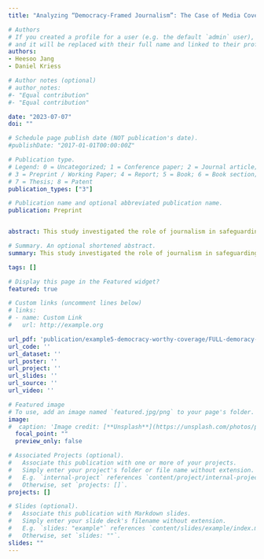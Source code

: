 ```yaml
---
title: "Analyzing “Democracy-Framed Journalism”: The Case of Media Coverage of Election Deniers During the 2022 U.S. Midterm Elections"

# Authors
# If you created a profile for a user (e.g. the default `admin` user), write the username (folder name) here 
# and it will be replaced with their full name and linked to their profile.
authors:
- Heesoo Jang
- Daniel Kriess

# Author notes (optional)
# author_notes:
#- "Equal contribution"
#- "Equal contribution"

date: "2023-07-07"
doi: ""

# Schedule page publish date (NOT publication's date).
#publishDate: "2017-01-01T00:00:00Z"

# Publication type.
# Legend: 0 = Uncategorized; 1 = Conference paper; 2 = Journal article;
# 3 = Preprint / Working Paper; 4 = Report; 5 = Book; 6 = Book section;
# 7 = Thesis; 8 = Patent
publication_types: ["3"]

# Publication name and optional abbreviated publication name.
publication: Preprint


abstract: This study investigated the role of journalism in safeguarding democracy. To accomplish this, it introduces a novel framework termed "democracy-framed journalism," which emphasizes the foregrounding of democracy both as an established norm and as a political ideal. Using the U.S. as a case study, the study applies the framework to analyze a comprehensive dataset of 708 articles encompassing 21 races in the 2022 U.S. midterm elections. Additionally, interviews with twelve journalists are conducted to evaluate their perspectives and practices regarding democracy-framed coverage. While the study centers on the U.S. as a case study, its implications extend beyond this specific context, offering insights into the broader challenges faced by democratic societies worldwide. The findings reveal a significant gap in journalism's performance, with limited presence of democracy-frames and weak statements in addressing election deniers. The study underscores the urgency of addressing threats to democracy and proposes a normative and analytical framework for evaluating journalistic contributions to safeguarding democratic processes.

# Summary. An optional shortened abstract.
summary: This study investigated the role of journalism in safeguarding democracy. To accomplish this, it introduces a novel framework termed "democracy-framed journalism," which emphasizes the foregrounding of democracy both as an established norm and as a political ideal. Using the U.S. as a case study, the study applies the framework to analyze a comprehensive dataset of 708 articles encompassing 21 races in the 2022 U.S. midterm elections. Additionally, interviews with twelve journalists are conducted to evaluate their perspectives and practices regarding democracy-framed coverage.

tags: []

# Display this page in the Featured widget?
featured: true

# Custom links (uncomment lines below)
# links:
# - name: Custom Link
#   url: http://example.org

url_pdf: 'publication/example5-democracy-worthy-coverage/FULL-demoracy-paper.pdf'
url_code: ''
url_dataset: ''
url_poster: ''
url_project: ''
url_slides: ''
url_source: ''
url_video: ''

# Featured image
# To use, add an image named `featured.jpg/png` to your page's folder. 
image:
#  caption: 'Image credit: [**Unsplash**](https://unsplash.com/photos/pLCdAaMFLTE)'
  focal_point: ""
  preview_only: false

# Associated Projects (optional).
#   Associate this publication with one or more of your projects.
#   Simply enter your project's folder or file name without extension.
#   E.g. `internal-project` references `content/project/internal-project/index.md`.
#   Otherwise, set `projects: []`.
projects: []

# Slides (optional).
#   Associate this publication with Markdown slides.
#   Simply enter your slide deck's filename without extension.
#   E.g. `slides: "example"` references `content/slides/example/index.md`.
#   Otherwise, set `slides: ""`.
slides: ""
---
```




